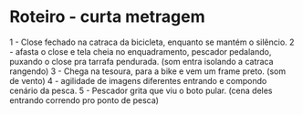 # Roteiro - curta metragem

1 - Close fechado na catraca da bicicleta, enquanto se mantém o silêncio.
2 - afasta o close e tela cheia no enquadramento, pescador pedalando, puxando o close pra tarrafa pendurada.
    (som entra isolando a catraca rangendo)
3 - Chega na tesoura, para a bike e vem um frame preto.
    (som de vento)
4 - agilidade de imagens diferentes entrando e compondo cenário da pesca.
5 - Pescador grita que viu o boto pular.
    (cena deles entrando correndo pro ponto de pesca)

